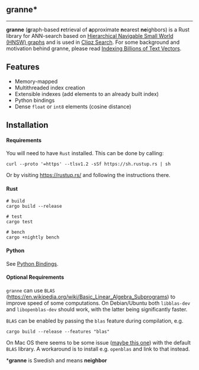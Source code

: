 granne\*
--------
--------

**granne** (**g**raph-based **r**etrieval of **a**pproximate **n**earest **ne**ighbors) is a Rust library for ANN-search based on [Hierarchical Navigable Small World (HNSW) graphs](https://arxiv.org/abs/1603.09320) and is used in [Cliqz Search](https://beta.cliqz.com). For some background and motivation behind granne, please read [Indexing Billions of Text Vectors](https://0x65.dev/blog/2019-12-07/indexing-billions-of-text-vectors.html).

## Features
- Memory-mapped
- Multithreaded index creation
- Extensible indexes (add elements to an already built index)
- Python bindings
- Dense `float` or `int8` elements (cosine distance)

## Installation

#### Requirements

You will need to have `Rust` installed. This can be done by calling:
```
curl --proto '=https' --tlsv1.2 -sSf https://sh.rustup.rs | sh
```
Or by visiting https://rustup.rs/ and following the instructions there.

#### Rust

```
# build
cargo build --release

# test
cargo test

# bench
cargo +nightly bench
```

#### Python

See [Python Bindings](py).

#### Optional Requirements

`granne` can use `BLAS` (https://en.wikipedia.org/wiki/Basic_Linear_Algebra_Subprograms) to improve speed of some computations. On Debian/Ubuntu both `libblas-dev` and `libopenblas-dev` should work, with the latter being significantly faster.

`BLAS` can be enabled by passing the `blas` feature during compilation, e.g.
```
cargo build --release --features "blas"
```

On Mac OS there seems to be some issue ([maybe
this one](https://grokbase.com/t/r/r-sig-mac/106pkkknqd/problems-with-single-precision-routines-in-64-bit-veclib-blas))
with the default `BLAS` library. A workaround is to install e.g. `openblas` and link to that instead.

\***granne** is Swedish and means **neighbor**
